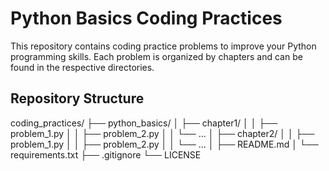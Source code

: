 # Python Basics Coding Practices

This repository contains coding practice problems to improve your Python programming skills. Each problem is organized by chapters and can be found in the respective directories.

## Repository Structure

coding_practices/
├── python_basics/
│ ├── chapter1/
│ │ ├── problem_1.py
│ │ ├── problem_2.py
│ │ └── ...
│ ├── chapter2/
│ │ ├── problem_1.py
│ │ ├── problem_2.py
│ │ └── ...
│ ├── README.md
│ └── requirements.txt
├── .gitignore
└── LICENSE
